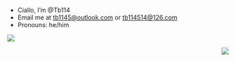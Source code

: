- Ciallo, I’m @Tb114
- Email me at tb1145@outlook.com or tb114514@126.com
- Pronouns: he/him

[![](https://img.shields.io/badge/bilibili---Tb__-FF6699)](https://space.bilibili.com/2081603574)

<img align="right" src="https://github-readme-stats.vercel.app/api?username=Tb114&show_icons=true&icon_color=CE1D2D&text_color=718096&bg_color=ffffff&hide_title=true" />
